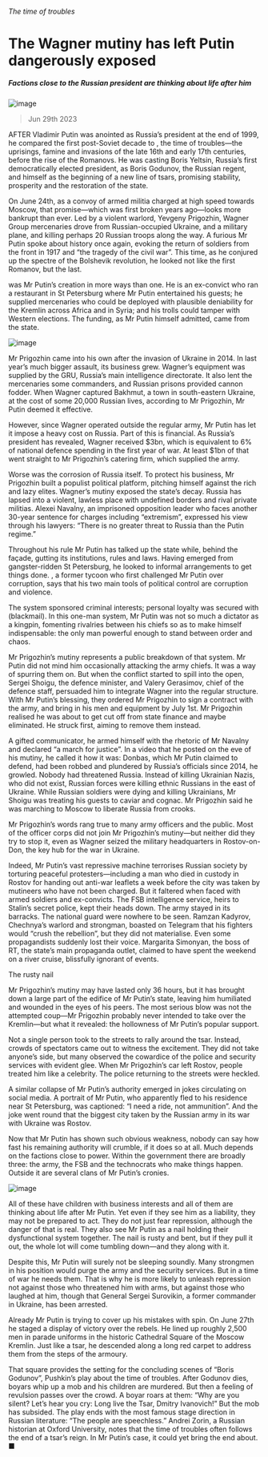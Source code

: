 ###### The time of troubles
# The Wagner mutiny has left Putin dangerously exposed 
##### Factions close to the Russian president are thinking about life after him 
![image](images/20230701_EUP001.jpg) 
> Jun 29th 2023 

AFTER Vladimir Putin was anointed as Russia’s president at the end of 1999, he compared the first post-Soviet decade to , the time of troubles—the uprisings, famine and invasions of the late 16th and early 17th centuries, before the rise of the Romanovs. He was casting Boris Yeltsin, Russia’s first democratically elected president, as Boris Godunov, the Russian regent, and himself as the beginning of a new line of tsars, promising stability, prosperity and the restoration of the state. 
On June 24th, as a convoy of armed militia charged at high speed towards Moscow, that promise—which was first broken years ago—looks more bankrupt than ever. Led by a violent warlord, Yevgeny Prigozhin, Wagner Group mercenaries drove from Russian-occupied Ukraine,  and a military plane, and killing perhaps 20 Russian troops along the way. A furious Mr Putin spoke about history once again, evoking the return of soldiers from the front in 1917 and “the tragedy of the civil war”. This time, as he conjured up the spectre of the Bolshevik revolution, he looked not like the first Romanov, but the last. 
 was Mr Putin’s creation in more ways than one. He is an ex-convict who ran a restaurant in St Petersburg where Mr Putin entertained his guests; he supplied mercenaries who could be deployed with plausible deniability for the Kremlin across Africa and in Syria; and his trolls could tamper with Western elections. The funding, as Mr Putin himself admitted, came from the state. 
![image](images/20230701_EUM939.png) 

Mr Prigozhin came into his own after the invasion of Ukraine in 2014. In last year’s much bigger assault, its business grew. Wagner’s equipment was supplied by the GRU, Russia’s main intelligence directorate. It also lent the mercenaries some commanders, and Russian prisons provided cannon fodder. When Wagner captured Bakhmut, a town in south-eastern Ukraine, at the cost of some 20,000 Russian lives, according to Mr Prigozhin, Mr Putin deemed it effective. 
However, since Wagner operated outside the regular army, Mr Putin has let it impose a heavy cost on Russia. Part of this is financial. As Russia’s president has revealed, Wagner received $3bn, which is equivalent to 6% of national defence spending in the first year of war. At least $1bn of that went straight to Mr Prigozhin’s catering firm, which supplied the army. 
Worse was the corrosion of Russia itself. To protect his business, Mr Prigozhin built a populist political platform, pitching himself against the rich and lazy elites. Wagner’s mutiny exposed the state’s decay. Russia has lapsed into a violent, lawless place with undefined borders and rival private militias. Alexei Navalny, an imprisoned opposition leader who faces another 30-year sentence for charges including “extremism”, expressed his view through his lawyers: “There is no greater threat to Russia than the Putin regime.” 
Throughout his rule Mr Putin has talked up the state while, behind the façade, gutting its institutions, rules and laws. Having emerged from gangster-ridden St Petersburg, he looked to informal arrangements to get things done. , a former tycoon who first challenged Mr Putin over corruption, says that his two main tools of political control are corruption and violence.
The system sponsored criminal interests; personal loyalty was secured with (blackmail). In this one-man system, Mr Putin was not so much a dictator as a kingpin, fomenting rivalries between his chiefs so as to make himself indispensable: the only man powerful enough to stand between order and chaos. 
Mr Prigozhin’s mutiny represents a public breakdown of that system. Mr Putin did not mind him occasionally attacking the army chiefs. It was a way of spurring them on. But when the conflict started to spill into the open, Sergei Shoigu, the defence minister, and Valery Gerasimov, chief of the defence staff, persuaded him to integrate Wagner into the regular structure. With Mr Putin’s blessing, they ordered Mr Prigozhin to sign a contract with the army, and bring in his men and equipment by July 1st. Mr Prigozhin realised he was about to get cut off from state finance and maybe eliminated. He struck first, aiming to remove them instead. 
A gifted communicator, he armed himself with the rhetoric of Mr Navalny and declared “a march for justice”. In a video that he posted on the eve of his mutiny, he called it how it was: Donbas, which Mr Putin claimed to defend, had been robbed and plundered by Russia’s officials since 2014, he growled. Nobody had threatened Russia. Instead of killing Ukrainian Nazis, who did not exist, Russian forces were killing ethnic Russians in the east of Ukraine. While Russian soldiers were dying and killing Ukrainians, Mr Shoigu was treating his guests to caviar and cognac. Mr Prigozhin said he was marching to Moscow to liberate Russia from crooks. 
Mr Prigozhin’s words rang true to many army officers and the public. Most of the officer corps did not join Mr Prigozhin’s mutiny—but neither did they try to stop it, even as Wagner seized the military headquarters in Rostov-on-Don, the key hub for the war in Ukraine. 
Indeed, Mr Putin’s vast repressive machine terrorises Russian society by torturing peaceful protesters—including a man who died in custody in Rostov for handing out anti-war leaflets a week before the city was taken by mutineers who have not been charged. But it faltered when faced with armed soldiers and ex-convicts. The FSB intelligence service, heirs to Stalin’s secret police, kept their heads down. The army stayed in its barracks. The national guard were nowhere to be seen. Ramzan Kadyrov, Chechnya’s warlord and strongman, boasted on Telegram that his fighters would “crush the rebellion”, but they did not materialise. Even some propagandists suddenly lost their voice. Margarita Simonyan, the boss of RT, the state’s main propaganda outlet, claimed to have spent the weekend on a river cruise, blissfully ignorant of events.
The rusty nail
Mr Prigozhin’s mutiny may have lasted only 36 hours, but it has brought down a large part of the edifice of Mr Putin’s state, leaving him humiliated and wounded in the eyes of his peers. The most serious blow was not the attempted coup—Mr Prigozhin probably never intended to take over the Kremlin—but what it revealed: the hollowness of Mr Putin’s popular support. 
Not a single person took to the streets to rally around the tsar. Instead, crowds of spectators came out to witness the excitement. They did not take anyone’s side, but many observed the cowardice of the police and security services with evident glee. When Mr Prigozhin’s car left Rostov, people treated him like a celebrity. The police returning to the streets were heckled. 
A similar collapse of Mr Putin’s authority emerged in jokes circulating on social media. A portrait of Mr Putin, who apparently fled to his residence near St Petersburg, was captioned: “I need a ride, not ammunition”. And the joke went round that the biggest city taken by the Russian army in its war with Ukraine was Rostov. 
Now that Mr Putin has shown such obvious weakness, nobody can say how fast his remaining authority will crumble, if it does so at all. Much depends on the factions close to power. Within the government there are broadly three: the army, the FSB and the technocrats who make things happen. Outside it are several clans of Mr Putin’s cronies.
![image](images/20230701_EUP003.jpg) 

All of these have children with business interests and all of them are thinking about life after Mr Putin. Yet even if they see him as a liability, they may not be prepared to act. They do not just fear repression, although the danger of that is real. They also see Mr Putin as a nail holding their dysfunctional system together. The nail is rusty and bent, but if they pull it out, the whole lot will come tumbling down—and they along with it.
Despite this, Mr Putin will surely not be sleeping soundly. Many strongmen in his position would purge the army and the security services. But in a time of war he needs them. That is why he is more likely to unleash repression not against those who threatened him with arms, but against those who laughed at him, though  that General Sergei Surovikin, a former commander in Ukraine, has been arrested. 
Already Mr Putin is trying to cover up his mistakes with spin. On June 27th he staged a display of victory over the rebels. He lined up roughly 2,500 men in parade uniforms in the historic Cathedral Square of the Moscow Kremlin. Just like a tsar, he descended along a long red carpet to address them from the steps of the armoury. 
That square provides the setting for the concluding scenes of “Boris Godunov”, Pushkin’s play about the time of troubles. After Godunov dies, boyars whip up a mob and his children are murdered. But then a feeling of revulsion passes over the crowd. A boyar roars at them: “Why are you silent? Let’s hear you cry: Long live the Tsar, Dmitry Ivanovich!” But the mob has subsided. The play ends with the most famous stage direction in Russian literature: “The people are speechless.” Andrei Zorin, a Russian historian at Oxford University, notes that the time of troubles often follows the end of a tsar’s reign. In Mr Putin’s case, it could yet bring the end about. ■

